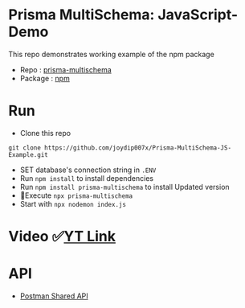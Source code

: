 
# Prisma MultiSchema: JavaScript-Demo


This repo demonstrates working example of the npm package 
- Repo : [prisma-multischema](https://github.com/joydip007x/Prisma-MultiSchema) 
- Package : [npm](https://www.npmjs.com/package/prisma-multischema)

# Run

 - Clone this repo
  ```
  git clone https://github.com/joydip007x/Prisma-MultiSchema-JS-Example.git
  ```
- SET database's connection string in `.ENV`
- Run `npm install` to install dependencies 
- Run `npm install prisma-multischema` to install Updated version
- 🎯Execute `npx prisma-multischema` 
- Start with `npx nodemon index.js`


# Video  ✅[YT Link](https://youtu.be/4GOuJLvGVko)

# API
- [Postman Shared API ](https://documenter.getpostman.com/view/15393845/2s93m4X2he)
